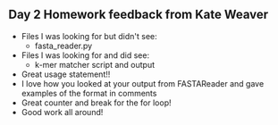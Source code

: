 ## Day 2 Homework feedback from Kate Weaver

* Files I was looking for but didn't see:
  * fasta_reader.py
* Files I was looking for and did see:
  * k-mer matcher script and output
* Great usage statement!!
* I love how you looked at your output from FASTAReader and gave examples of the format in comments
* Great counter and break for the for loop!
* Good work all around!
